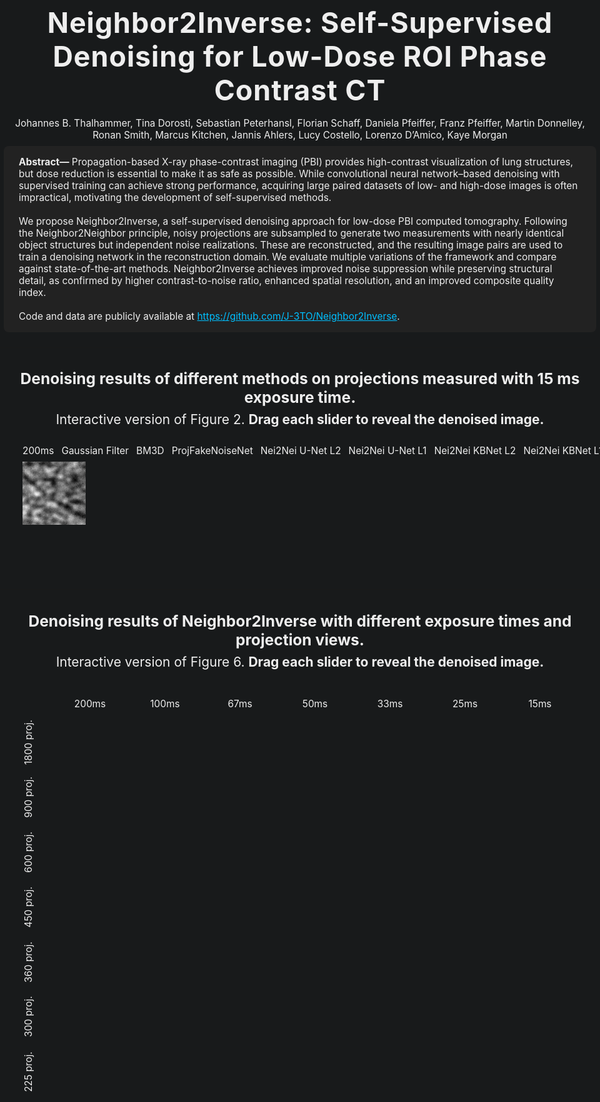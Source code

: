 <div class="header-content">
  <h1>Neighbor2Inverse: Self-Supervised Denoising
for Low-Dose ROI Phase Contrast CT</h1>

  <div class="author-list" style="font-size:1.1em; text-align:center; margin: 16px 0 8px 0; color:#eee;">
    Johannes B. Thalhammer, Tina Dorosti, Sebastian Peterhansl, Florian Schaff, Daniela Pfeiffer, Franz Pfeiffer, Martin Donnelley, Ronan Smith, Marcus Kitchen, Jannis Ahlers, Lucy Costello, Lorenzo D’Amico, Kaye Morgan
  </div>

  <div class="abstract" style="max-width:900px; margin:0 auto 24px auto; font-size:1.1em; color:#eee; background:#222; padding:16px 24px; border-radius:8px;">
    <b>Abstract—</b> Propagation-based X-ray phase-contrast imaging (PBI) provides high-contrast visualization of lung structures, but dose reduction is essential to make it as safe as possible. While convolutional neural network–based denoising with supervised training can achieve strong performance, acquiring large paired datasets of low- and high-dose images is often impractical, motivating the development of self-supervised methods.<br><br>
    We propose Neighbor2Inverse, a self-supervised denoising approach for low-dose PBI computed tomography. Following the Neighbor2Neighbor principle, noisy projections are subsampled to generate two measurements with nearly identical object structures but independent noise realizations. These are reconstructed, and the resulting image pairs are used to train a denoising network in the reconstruction domain. We evaluate multiple variations of the framework and compare against state-of-the-art methods. Neighbor2Inverse achieves improved noise suppression while preserving structural detail, as confirmed by higher contrast-to-noise ratio, enhanced spatial resolution, and an improved composite quality index.<br><br>
    Code and data are publicly available at <a href="https://github.com/J-3TO/Neighbor2Inverse" style="color:#00bfff;">https://github.com/J-3TO/Neighbor2Inverse</a>.
  </div>
</div>

<hr>

<style>
.header-content h1 {
  font-size: 3.2em;
  text-align: center;
  margin-top: 32px;
  margin-bottom: 8px;
  font-weight: bold;
  letter-spacing: 1px;
}
.grid-description {
  font-size: 1.5em;
  text-align: center;
  margin: 32px 0 24px 0;
  color: #eee;
}
.row-labels {
  grid-row: 2;
  grid-column: 1;
  display: grid;
  grid-template-rows: repeat(7, 1fr);
  height: 100%;
  align-items: center;
}
.row-label {
  writing-mode: vertical-rl;
  transform: rotate(180deg);
  text-align: center;
  font-size: 1em;
  color: #444;
  padding: 8px 0;
  white-space: nowrap;
}
.col-labels {
  grid-row: 1;
  grid-column: 2;
  display: grid;
  grid-template-columns: repeat(7, 1fr);
  width: 100%;
  align-items: end;
}
.col-label {
  text-align: center;
  font-size: 1em;
  color: #444;
  padding-bottom: 8px;
  white-space: nowrap;
}
.grid-container {
  grid-row: 2;
  grid-column: 2;
  display: grid;
  grid-template-columns: repeat(7, 1fr);
  gap: 0;
  width: 100%;
}
.reveal-wrapper {
  position: relative;
  width: 100%;
  aspect-ratio: 1 / 1;
  min-height: 120px;
  background: #222;
  border-radius: 0;
  box-shadow: 0 1px 4px #0002;
  overflow: hidden;
}
.reveal-images {
  position: relative;
  width: 100%;
  height: 100%;
}
.reveal-img-bg, .reveal-img-fg {
  position: absolute;
  top: 0; left: 0;
  width: 100%;
  height: 100%;
  object-fit: cover;
  user-select: none;
  pointer-events: none;
  border-radius: 0;
}
.reveal-img-fg {
  z-index: 2;
  clip-path: inset(0 50% 0 0);
  transition: clip-path 0.1s;
}
.reveal-slider {
  position: absolute;
  top: 0; left: 0;
  width: 100%;
  height: 100%;
  z-index: 3;
  pointer-events: none;
}
.reveal-slider input[type="range"] {
  position: absolute;
  top: 0; left: 0;
  width: 100%;
  height: 100%;
  opacity: 0;
  pointer-events: auto;
  cursor: col-resize;
}
.reveal-slider .drag-line {
  position: absolute;
  top: 0;
  height: 100%;
  width: 3px;
  background: #fff;
  left: 50%;
  transform: translateX(-50%);
  z-index: 10;
  pointer-events: none;
  transition: left 0.1s;
}
.reveal-slider .drag-circle {
  position: absolute;
  top: 50%;
  left: 50%;
  width: 18px;
  height: 18px;
  background: #fff;
  border-radius: 50%;
  border: 2px solid #888;
  transform: translate(-50%, -50%);
  z-index: 11;
  pointer-events: none;
  box-shadow: 0 1px 4px #0002;
  transition: left 0.1s;
}
main, .container {
  width: 100vw !important;
  max-width: 100vw !important;
  padding: 0 !important;
  margin: 0 !important;
}

body > div.container, .container {
  width: 100vw !important;
  max-width: 100vw !important;
  padding: 0 !important;
  margin: 0 !important;
}

body, html {
  width: 100vw !important;
  max-width: 100vw !important;
  padding: 0 !important;
  margin: 0 !important;
  overflow-x: hidden;
}
body > div.container, .container, main {
  width: 100vw !important;
  max-width: 100vw !important;
  padding: 0 !important;
  margin: 0 !important;
}

.grid-labels-wrapper {
  display: grid;
  grid-template-columns: 48px 1fr;
  grid-template-rows: 48px 1fr;
  width: calc(100vw - 72px);
  margin: 0 auto;
}
.row-labels {
  grid-row: 2;
  grid-column: 1;
  display: grid;
  grid-template-rows: repeat(7, 1fr);
  height: 100%;
  align-items: center;
}
.row-label {
  writing-mode: vertical-rl;
  transform: rotate(180deg);
  text-align: center;
  font-size: 1.1em;
  color: #444;
  padding: 8px 0;
  white-space: nowrap;
}
.col-labels {
  grid-row: 1;
  grid-column: 2;
  display: grid;
  grid-template-columns: repeat(7, 1fr);
  width: 100%;
  align-items: end;
}
.col-label {
  text-align: center;
  font-size: 1.1em;
  color: #444;
  padding-bottom: 8px;
  white-space: nowrap;
}
.grid-container {
  grid-row: 2;
  grid-column: 2;
}

body, html {
  background: #181a1b !important;
  color: #eee !important;
}

.grid-labels-wrapper {
  background: #181a1b;
}

.row-label, .col-label {
  color: #eee;
}

.reveal-wrapper {
  background: #222;
  box-shadow: 0 2px 8px #0008;
}

.reveal-slider .drag-line {
  background: #eee;
}

.reveal-slider .drag-circle {
  background: #222;
  border: 2px solid #eee;
  box-shadow: 0 2px 8px #0008;
}

.proj-denoising-grid {
  display: grid;
  grid-template-columns: repeat(8, 1fr);
  gap: 12px; /* Add space between images */
  width: calc(100vw - 72px);
  margin: 8px auto 24px auto;
  min-height: 180px;
}
.proj-cell {
  position: relative;
  width: 100%;
  aspect-ratio: 1 / 1;
  background: #222;
  overflow: hidden;
}
.proj-img, .proj-img-fg {
  position: absolute;
  top: 0; left: 0;
  width: 100%;
  height: 100%;
  object-fit: cover;
  user-select: none;
  pointer-events: none;
  border-radius: 0;
}
.proj-img-fg {
  z-index: 2;
  clip-path: inset(0 50% 0 0);
  transition: clip-path 0.1s;
}
.proj-slider {
  position: absolute;
  top: 0; left: 0;
  width: 100%;
  height: 100%;
  z-index: 3;
  pointer-events: none;
}
.proj-slider input[type="range"] {
  position: absolute;
  top: 0; left: 0;
  width: 100%;
  height: 100%;
  opacity: 0;
  pointer-events: auto;
  cursor: col-resize;
}
.proj-slider .proj-drag-line {
  position: absolute;
  top: 0;
  height: 100%;
  width: 3px;
  background: #fff;
  left: 50%;
  transform: translateX(-50%);
  z-index: 10;
  pointer-events: none;
  transition: left 0.1s;
}
.proj-slider .proj-drag-circle {
  position: absolute;
  top: 50%;
  left: 50%;
  width: 18px;
  height: 18px;
  background: #fff;
  border-radius: 50%;
  border: 2px solid #888;
  transform: translate(-50%, -50%);
  z-index: 11;
  pointer-events: none;
  box-shadow: 0 1px 4px #0002;
  transition: left 0.1s;
}

.proj-labels-grid {
  display: grid;
  grid-template-columns: repeat(8, 1fr);
  gap: 12px;
  width: calc(100vw - 72px);
  margin: 0 auto 8px auto;
}
.proj-label {
  text-align: center;
  color: #eee;
  font-size: 1.1em;
  margin-top: 4px;
  white-space: nowrap;
}
</style>

<div class="grid-description">
  <h3 style="margin-bottom: 8px;">Denoising results of different methods on projections measured with 15 ms exposure time.</h3>
  Interactive version of Figure 2. <b>Drag each slider to reveal the denoised image.</b>
</div>

<div class="proj-labels-grid">
  <div class="proj-label">200ms</div>
  <div class="proj-label">Gaussian Filter</div>
  <div class="proj-label">BM3D</div>
  <div class="proj-label">ProjFakeNoiseNet</div>
  <div class="proj-label">Nei2Nei U-Net L2</div>
  <div class="proj-label">Nei2Nei U-Net L1</div>
  <div class="proj-label">Nei2Nei KBNet L2</div>
  <div class="proj-label">Nei2Nei KBNet L1</div>
</div>

<div class="proj-denoising-grid">
  <div class="proj-cell">
    <img src="./ProjDenoisingImages/denoisingProj_0.png" class="proj-img" alt="Reference">
  </div>
  <!-- The next 7 cells will be filled by JS -->
</div>

<hr>



<div class="grid-description">
  <h3 style="margin-bottom: 8px;">Denoising results of Neighbor2Inverse with different exposure times and projection views.</h3>
  Interactive version of Figure 6. <b>Drag each slider to reveal the denoised image.</b>
</div>

<div class="grid-labels-wrapper">
  <div class="row-labels">
    <div class="row-label">1800 proj.</div>
    <div class="row-label">900 proj.</div>
    <div class="row-label">600 proj.</div>
    <div class="row-label">450 proj.</div>
    <div class="row-label">360 proj.</div>
    <div class="row-label">300 proj.</div>
    <div class="row-label">225 proj.</div>
  </div>
  <div class="col-labels">
    <div class="col-label">200ms</div>
    <div class="col-label">100ms</div>
    <div class="col-label">67ms</div>
    <div class="col-label">50ms</div>
    <div class="col-label">33ms</div>
    <div class="col-label">25ms</div>
    <div class="col-label">15ms</div>
  </div>
  <div class="grid-container">
  </div>
</div>

<script>
const gridRows = 7;
const gridCols = 7;
const gridContainer = document.querySelector('.grid-container');

for (let i = 1; i <= gridRows; i++) {
  for (let j = 1; j <= gridCols; j++) {
    const idx = `r${i}c${j}`;
    const noisyPath = `./GridImages/gridImagNoisy_${j-1}_${i-1}.png`;
    const denoisedPath = `./GridImages/gridImageDenoised_${j-1}_${i-1}.png`;

    const wrapper = document.createElement('div');
    wrapper.className = 'reveal-wrapper';
    wrapper.innerHTML = `
      <div class="reveal-images">
        <img src="${noisyPath}" class="reveal-img-bg">
        <img src="${denoisedPath}" class="reveal-img-fg" id="fg${idx}">
      </div>
      <div class="reveal-slider">
        <input type="range" min="0" max="100" value="50" id="slider${idx}">
        <div class="drag-line" id="line${idx}"></div>
        <div class="drag-circle" id="circle${idx}"></div>
      </div>
    `;
    gridContainer.appendChild(wrapper);
  }
}

function setupRevealSlider(sliderId, fgId, lineId, circleId) {
  const slider = document.getElementById(sliderId);
  const fg = document.getElementById(fgId);
  const line = document.getElementById(lineId);
  const circle = document.getElementById(circleId);

  function update() {
    const val = slider.value;
    fg.style.clipPath = `inset(0 ${100 - val}% 0 0)`;
    line.style.left = val + '%';
    circle.style.left = val + '%';
  }
  slider.addEventListener('input', update);
  window.addEventListener('resize', update);
  update();
}

for (let i = 1; i <= gridRows; i++) {
  for (let j = 1; j <= gridCols; j++) {
    const idx = `r${i}c${j}`;
    setupRevealSlider(`slider${idx}`, `fg${idx}`, `line${idx}`, `circle${idx}`);
  }
}


const projGrid = document.querySelector('.proj-denoising-grid');

// Add 7 slider cells (columns 2–8)
for (let n = 2; n <= 8; n++) {
  const cell = document.createElement('div');
  cell.className = 'proj-cell';
  cell.innerHTML = `
    <img src="./ProjDenoisingImages/denoisingProj_1.png" class="proj-img">
    <img src="./ProjDenoisingImages/denoisingProj_${n}.png" class="proj-img-fg" id="proj-fg${n}">
    <div class="proj-slider">
      <input type="range" min="0" max="100" value="50" id="proj-slider${n}">
      <div class="proj-drag-line" id="proj-line${n}"></div>
      <div class="proj-drag-circle" id="proj-circle${n}"></div>
    </div>
  `;
  projGrid.appendChild(cell);
}

function setupProjSlider(n) {
  const slider = document.getElementById(`proj-slider${n}`);
  const fg = document.getElementById(`proj-fg${n}`);
  const line = document.getElementById(`proj-line${n}`);
  const circle = document.getElementById(`proj-circle${n}`);

  function update() {
    const val = slider.value;
    fg.style.clipPath = `inset(0 ${100 - val}% 0 0)`;
    line.style.left = val + '%';
    circle.style.left = val + '%';
  }
  slider.addEventListener('input', update);
  window.addEventListener('resize', update);
  update();
}

for (let n = 2; n <= 8; n++) {
  setupProjSlider(n);
}

</script>
